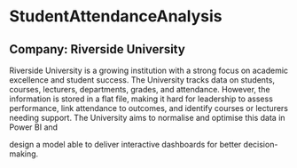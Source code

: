 # StudentAttendanceAnalysis

## Company: Riverside University
Riverside University is a growing institution with a strong focus on
academic excellence and student success. The University tracks data on
students, courses, lecturers, departments, grades, and attendance.
However, the information is stored in a flat file, making it hard for
leadership to assess performance, link attendance to outcomes,
and identify courses or lecturers needing support.
The University aims to normalise and optimise this data in Power BI and

design a model able to deliver interactive dashboards for better decision-
making.

